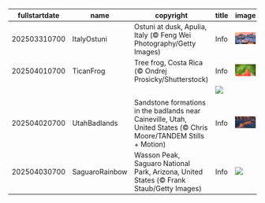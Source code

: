|fullstartdate|name|copyright|title|image|
|--|--|--|--|--|
202503310700|ItalyOstuni|Ostuni at dusk, Apulia, Italy (© Feng Wei Photography/Getty Images)|Info|![](/en-AU/2025/04/202503310700ItalyOstuni.jpg)|
202504010700|TicanFrog|Tree frog, Costa Rica (© Ondrej Prosicky/Shutterstock)|Info|![](/en-AU/2025/04/202504010700TicanFrog.jpg)|
||||![](/en-AU/2025/04/.jpg)|
202504020700|UtahBadlands|Sandstone formations in the badlands near Caineville, Utah, United States (© Chris Moore/TANDEM Stills + Motion)|Info|![](/en-AU/2025/04/202504020700UtahBadlands.jpg)|
202504030700|SaguaroRainbow|Wasson Peak, Saguaro National Park, Arizona, United States (© Frank Staub/Getty Images)|Info|![](/en-AU/2025/04/202504030700SaguaroRainbow.jpg)|
